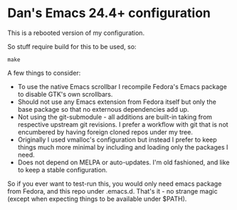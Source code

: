 Dan's Emacs 24.4+ configuration
===============================

This is a rebooted version of my configuration.

So stuff require build for this to be used, so:

```
make
```

A few things to consider:

* To use the native Emacs scrollbar I recompile Fedora's Emacs
  package to disable GTK's own scrollbars.
* Should not use any Emacs extension from Fedora itself but only
  the base package so that no externous dependencies add up.
* Not using the git-submodule - all additions are built-in taking
  from respective upstream git revisions. I prefer a workflow with
  git that is not encumbered by having foreign cloned repos under
  my tree.
* Originally I used vmalloc's configuration but instead I prefer
  to keep things much more minimal by including and loading only the
  packages I need.
* Does not depend on MELPA or auto-updates. I'm old fashioned, and
  like to keep a stable configuration.

So if you ever want to test-run this, you would only need emacs
package from Fedora, and this repo under .emacs.d. That's it - no
strange magic (except when expecting things to be available 
under $PATH).
